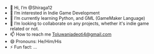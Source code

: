 - 👋 Hi, I’m @Shiraga12
- 👀 I’m interested in Indie Game Development
- 🌱 I’m currently learning Python, and GML (GameMaker Language)
- 💞️ I’m looking to collaborate on any projects, whether it's indie game related or not.
- 📫 How to reach me Toluwaniadeoti4@gmail.com
- 😄 Pronouns: He/Him/His
- ⚡ Fun fact: ...

<!---
Shiraga12/Shiraga12 is a ✨ special ✨ repository because its `README.md` (this file) appears on your GitHub profile.
You can click the Preview link to take a look at your changes.
--->
